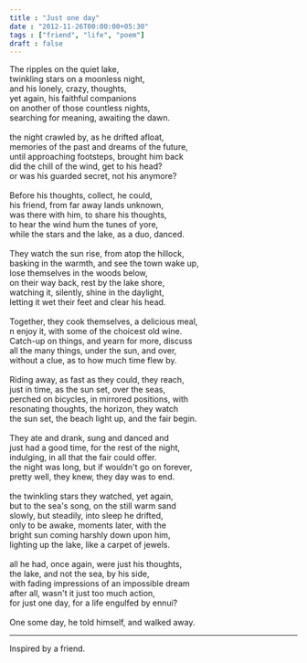 ```yaml
---
title : "Just one day"
date : "2012-11-26T00:00:00+05:30"
tags : ["friend", "life", "poem"]
draft : false
---
```


The ripples on the quiet lake,<br />
twinkling stars on a moonless night,<br />
and his lonely, crazy, thoughts,<br />
yet again, his faithful companions<br />
on another of those countless nights,<br />
searching for meaning, awaiting the dawn.<br />
<br />
the night crawled by, as he drifted afloat,<br />
memories of the past and dreams of the future,<br />
until approaching footsteps, brought him back<br />
did the chill of the wind, get to his head?<br />
or was his guarded secret, not his anymore?<br />
<br />
Before his thoughts, collect, he could,<br />
his friend, from far away lands unknown,<br />
was there with him, to share his thoughts,<br />
to hear the wind hum the tunes of yore,<br />
while the stars and the lake, as a duo, danced.<br />
<br />
They watch the sun rise, from atop the hillock,<br />
basking in the warmth, and see the town wake up,<br />
lose themselves in the woods below,<br />
on their way back, rest by the lake shore,<br />
watching it, silently, shine in the daylight,<br />
letting it wet their feet and clear his head.<br />
<br />
Together, they cook themselves, a delicious meal,<br />
n enjoy it, with some of the choicest old wine.<br />
Catch-up on things, and yearn for more, discuss<br />
all the many things, under the sun, and over,<br />
without a clue, as to how much time flew by.<br />
<br />
Riding away, as fast as they could, they reach,<br />
just in time, as the sun set, over the seas,<br />
perched on bicycles, in mirrored positions, with<br />
resonating thoughts, the horizon, they watch<br />
the sun set, the beach light up, and the fair begin.<br />
<br />
They ate and drank, sung and danced and<br />
just had a good time, for the rest of the night,<br />
indulging, in all that the fair could offer.<br />
the night was long, but if wouldn't go on forever,<br />
pretty well, they knew, they day was to end.<br />
<br />
the twinkling stars they watched, yet again,<br />
but to the sea's song, on the still warm sand<br />
slowly, but steadily, into sleep he drifted,<br />
only to be awake, moments later, with the<br />
bright sun coming harshly down upon him,<br />
lighting up the lake, like a carpet of jewels.<br />
<br />
all he had, once again, were just his thoughts,<br />
the lake, and not the sea, by his side,<br />
with fading impressions of an impossible dream<br />
after all, wasn't it just too much action,<br />
for just one day, for a life engulfed by ennui?<br />
<br />
One some day, he told himself, and walked away.<br />

---

Inspired by a friend.
